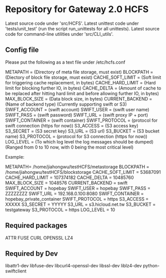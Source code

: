 Repository for Gateway 2.0 HCFS
===============================

Latest source code under 'src/HCFS'.
Latest unittest code under 'tests/unit_test' (run the script
run_unittests for all unittests).
Latest source code for command-line utilities under 'src/CLI_utils'.

Config file
-----------

Please put the following as a text file under /etc/hcfs.conf

METAPATH = (Directory of meta file storage, must exist)
BLOCKPATH = (Diectory of block file storage, must exist)
CACHE_SOFT_LIMIT = (Soft limit for triggering cache replacement, in bytes)
CACHE_HARD_LIMIT = (Hard limit for blocking further IO, in bytes)
CACHE_DELTA = (Amount of cache to be replaced after hitting hard limit and before allowing further IO, in bytes)
MAX_BLOCK_SIZE = (Data block size, in bytes)
CURRENT_BACKEND = (Name of backend type)  (Currently supporting swift or S3)
SWIFT_ACCOUNT = (swift account)
SWIFT_USER = (swift user name)
SWIFT_PASS = (swift password)
SWIFT_URL = (swift proxy IP + port)
SWIFT_CONTAINER = (swift container)
SWIFT_PROTOCOL = (protocol for swift connection (https for now))
S3_ACCESS = (S3 access key)
S3_SECRET = (S3 secret key)
S3_URL = (S3 url)
S3_BUCKET = (S3 bucket name)
S3_PROTOCOL = (protocol for S3 connection (https for now))
LOG_LEVEL = (To which log level the log messages should be dumped) (Ranged from 0 to 10 now, with 0 being the most critical level)

Example:

METAPATH= /home/jiahongwu/testHCFS/metastorage
BLOCKPATH = /home/jiahongwu/testHCFS/blockstorage
CACHE_SOFT_LIMIT = 53687091
CACHE_HARD_LIMIT = 107374182
CACHE_DELTA = 10485760
MAX_BLOCK_SIZE = 1048576
CURRENT_BACKEND = swift
SWIFT_ACCOUNT = hopebay
SWIFT_USER = hopebay
SWIFT_PASS = ZZZZZZZZ
SWIFT_URL = 192.168.0.100:8080
SWIFT_CONTAINER = hopebay_private_container
SWIFT_PROTOCOL = https
S3_ACCESS = XXXXX
S3_SECRET = YYYYY
S3_URL = s3.hicloud.net.tw
S3_BUCKET = testgateway
S3_PROTOCOL = https
LOG_LEVEL = 10

Required packages
-----------------

ATTR
FUSE
CURL
OPENSSL
LZ4

Required by Dev
---------------

libattr1-dev
libfuse-dev
libcurl4-openssl-dev
libssl-dev
liblz4-dev
python-swiftclient
